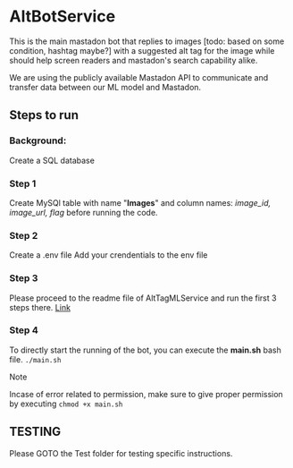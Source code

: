# AltBotService

This is the main mastadon bot that replies to images [todo: based on some condition, hashtag maybe?] with a suggested alt tag for the image while should help screen readers and mastadon's search capability alike.

We are using the publicly available Mastadon API to communicate and transfer data between our ML model and Mastadon.

## Steps to run

### Background:

Create a SQL database

### Step 1

Create MySQl table with name "**Images**" and column names: _image_id, image_url, flag_ before running the code.

### Step 2

Create a .env file
Add your crendentials to the env file

### Step 3

Please proceed to the readme file of AltTagMLService and run the first 3 steps there. [Link](../ALTTagMLService/README.md)

### Step 4

To directly start the running of the bot, you can execute the **main.sh** bash file.
`./main.sh`

> [!NOTE]
> Incase of error related to permission, make sure to give proper permission by executing `chmod +x main.sh`

## TESTING

Please GOTO the Test folder for testing specific instructions.
